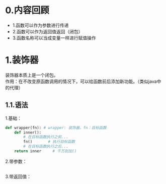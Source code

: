 # 0.内容回顾
- 1.函数可以作为参数进行传递
- 2.函数可以作为返回值返回（闭包）
- 3.函数名称可以当成变量一样进行赋值操作
# 1.装饰器
装饰器本质上是一个闭包。</br>
作用：在不改变原函数调用的情况下，可以给函数前后添加新功能。（类似java中的代理）
## 1.1.语法
1.基础：
```python
def wrapper(fn): # wrapper: 装饰器，fn：目标函数
    def inner():
        # 在目标函数执行之前...
        fn()       # 执行目标函数
        # 在目标函数执行之后...
    return inner     # 千万别加()
```
2.带参数：
```python

```
3.带返回值：
```python

```